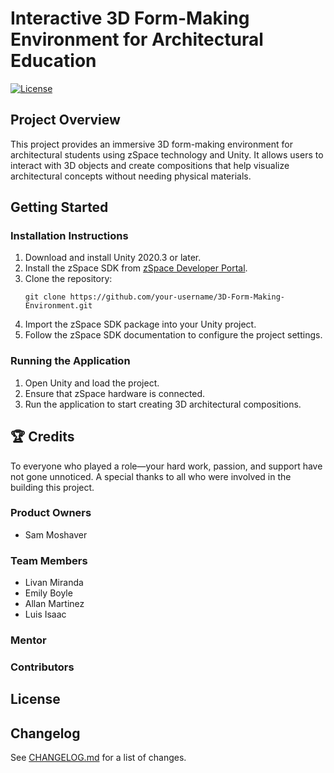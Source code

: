 # Interactive 3D Form-Making Environment for Architectural Education
[![License](https://img.shields.io/github/license/LCCC-IRIS-Lab/FormLab-3D?style=for-the-badge)](./LICENSE)

## Project Overview
This project provides an immersive 3D form-making environment for architectural students using zSpace technology and Unity. It allows users to interact with 3D objects and create compositions that help visualize architectural concepts without needing physical materials.

## Getting Started

### Installation Instructions
1. Download and install Unity 2020.3 or later.
2. Install the zSpace SDK from [zSpace Developer Portal](https://developer.zspace.com/).
3. Clone the repository:  
    ```
    git clone https://github.com/your-username/3D-Form-Making-Environment.git
    ```
4. Import the zSpace SDK package into your Unity project.
5. Follow the zSpace SDK documentation to configure the project settings.

### Running the Application
1. Open Unity and load the project.
2. Ensure that zSpace hardware is connected.
3. Run the application to start creating 3D architectural compositions.

## 🏆 Credits
To everyone who played a role—your hard work, passion, and support have not gone unnoticed. A special thanks to all who were involved in the building this project.
### Product Owners
- Sam Moshaver

### Team Members
- Livan Miranda
- Emily Boyle
- Allan Martinez
- Luis Isaac

<!--- TODO: Find out if there is a mentor --->
### Mentor

<!-- TODO: Add Contributors --->
### Contributors

## License

## Changelog
See [CHANGELOG.md](CHANGELOG.md) for a list of changes.
